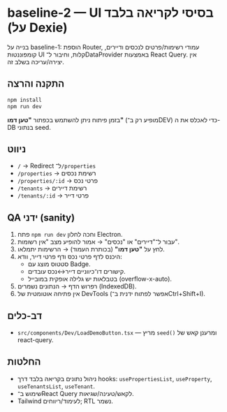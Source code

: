 # baseline-2 — UI בסיסי לקריאה בלבד (על Dexie)

בנייה על baseline-1: הוספת Router, עמודי רשימות/פרטים לנכסים ודיירים, קומפוננטות UI קלות, וחיבור ל־DataProvider באמצעות React Query.
אין יצירה/עריכה בשלב זה.

## התקנה והרצה
```bash
npm install
npm run dev
```
בזמן פיתוח ניתן להשתמש בכפתור **"טען דמו"** (מופיע רק ב־DEV) כדי לאכלס את ה-DB בנתוני seed.

## ניווט
- `/` → Redirect ל־`/properties`
- `/properties` → רשימת נכסים
- `/properties/:id` → פרטי נכס
- `/tenants` → רשימת דיירים
- `/tenants/:id` → פרטי דייר

## QA ידני (sanity)
1. פתח `npm run dev` וחכה לחלון Electron.
2. עבור ל־"דיירים" או "נכסים" → אמור להופיע מצב "אין רשומות".
3. לחץ על **"טען דמו"** (בכותרת העמוד) → הרשימות יתמלאו.
4. היכנס לדף פרטי נכס ודף פרטי דייר, וודא:
   - סטטוס מוצג עם Badge.
   - קישורים דו־כיווניים דייר↔נכס עובדים.
   - בטבלאות יש גלילה אופקית במובייל (overflow-x-auto).
5. רפרוש הדף → הנתונים נשמרים (IndexedDB).
6. אין פתיחה אוטומטית של DevTools (אפשר לפתוח ידנית ב־Ctrl+Shift+I).

## דב-כלים
- `src/components/Dev/LoadDemoButton.tsx` — מריץ `seed()` ומרענן קאש של react-query.

## החלטות
- ניהול נתונים בקריאה בלבד דרך hooks: `usePropertiesList`, `useProperty`, `useTenantsList`, `useTenant`.
- שימוש ב־React Query לקאש/טעינה/שגיאות.
- Tailwind לעימוד/ריווחים; RTL נשמר.
